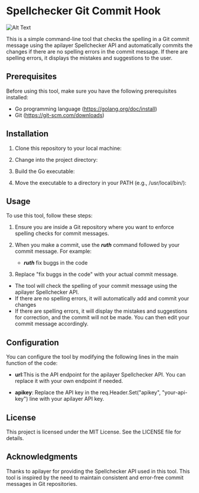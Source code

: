 # Spellchecker Git Commit Hook
![Alt Text]()

This is a simple command-line tool that checks the spelling in a Git commit message using the apilayer Spellchecker API and automatically commits the changes if there are no spelling errors in the commit message. If there are spelling errors, it displays the mistakes and suggestions to the user.

## Prerequisites
Before using this tool, make sure you have the following prerequisites installed:

* Go programming language (https://golang.org/doc/install)
* Git (https://git-scm.com/downloads)

## Installation
1. Clone this repository to your local machine:

2. Change into the project directory:

3. Build the Go executable:

4. Move the executable to a directory in your PATH (e.g., /usr/local/bin/):

## Usage
To use this tool, follow these steps:

1. Ensure you are inside a Git repository where you want to enforce spelling checks for commit messages.

2. When you make a commit, use the __*ruth*__ command followed by your commit message. For example:
   + __*ruth*__ fix buggs in the code

3. Replace "fix buggs in the code" with your actual commit message.

- The tool will check the spelling of your commit message using the apilayer Spellchecker API.
- If there are no spelling errors, it will automatically add and commit your changes
- If there are spelling errors, it will display the mistakes and suggestions for correction, and the commit will not be made. You can then edit your commit message accordingly.

## Configuration
You can configure the tool by modifying the following lines in the main function of the code:

- **url**:This is the API endpoint for the apilayer Spellchecker API. You can replace it with your own endpoint if needed.

- **apikey**: Replace the API key in the req.Header.Set("apikey", "your-api-key") line with your apilayer API key.

## License
This project is licensed under the MIT License. See the LICENSE file for details.

## Acknowledgments
Thanks to apilayer for providing the Spellchecker API used in this tool.
This tool is inspired by the need to maintain consistent and error-free commit messages in Git repositories.



